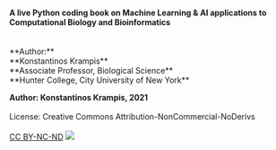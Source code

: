 #### A live Python coding book on Machine Learning & AI applications to Computational Biology and Bioinformatics
<br>
**Author:**<br>
**Konstantinos Krampis**<br>
**Associate Professor, Biological Science**<br>
**Hunter College, City University of New York**


**Author: Konstantinos Krampis, 2021**<br><br> 
License: Creative Commons Attribution-NonCommercial-NoDerivs<br><br>
[CC BY-NC-ND](https://creativecommons.org/licenses/by-nc-nd/4.0/) ![](https://licensebuttons.net/l/by-nc-nd/3.0/88x31.png) 

